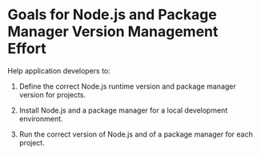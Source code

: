 # Goals for Node.js and Package Manager Version Management Effort

Help application developers to:

1. Define the correct Node.js runtime version and package manager version for projects.

1. Install Node.js and a package manager for a local development environment.

1. Run the correct version of Node.js and of a package manager for each project.
